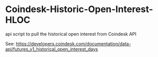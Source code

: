 # Coindesk-Historic-Open-Interest-HLOC
api script to pull the historical open interest from Coindesk API


See: https://developers.coindesk.com/documentation/data-api/futures_v1_historical_open_interest_days
